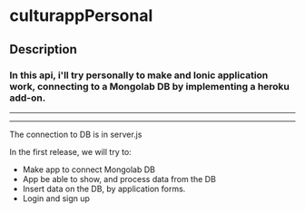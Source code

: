 # culturappPersonal
## Description
### In this api, i'll try personally to make and Ionic application work, connecting to a Mongolab DB by implementing a heroku add-on.
---
---
The connection to DB is in server.js

In the first release, we will try to:

* Make app to  connect Mongolab DB
* App be able to show, and process data from the DB
* Insert data on the DB, by application forms.
* Login and sign up
